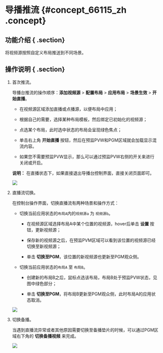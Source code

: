 # 导播推流 {#concept_66115_zh .concept}

## 功能介绍 { .section}

将视频源按照自定义布局推送到不同场景。

## 操作说明 { .section}

1.  首次推流。

    导播台推流的操作顺序：**添加视频源** \> **配置布局** \> **应用布局** \> **场景生效** \> **开始直播**。

    -   在视频源区域添加直播或点播源，以便布局中应用；

    -   根据自己的需要，选择某种布局模板，然后绑定已初始化的视频源；

    -   点选某个布局，此时选中状态的布局会呈现绿色焦点；

    -   单击右上角 **开始直播** 按钮，然后在预监PVW和PGM区域就会加载显示混流内容。

    -   如果您不需要预监PVW显示，那么可以通过预监PVW右侧的开关来进行关闭或开启。

    **说明：** 在直播状态下，如果直接退出导播台控制界面，直接关闭页面即可。

    ![](http://docs-aliyun.cn-hangzhou.oss.aliyun-inc.com/assets/pic/66115/cn_zh/1516956761188/001.png)

2.  直播流切换。

    在控制台操作界面，切换直播流有两种场景和操作方式：

    -   切换当前应用状态的`布局A`内的`视频源a` 为 `视频源b`。
        -   在视频源区域选择布局A中某个位置的视频源，hover后单击 **设置** 按钮，更新视频源；

        -   保存新的视频源之后，在预监PVM区域可以看到该位置的视频源已经切换至新视频源；

        -   单击 **切换至PGM**，该位置的新视频源也更新至PGM观众侧。

    -   切换当前应用状态的`布局A` 至 `布局B`。
        -   创建新的布局B之后，鼠标点选该布局，布局B处于预监PVW状态，见图中绿色部分；

        -   单击 **切换至PGM**，将布局B更新至PGM观众侧，此时布局A的应用状态取消。

    ![](http://docs-aliyun.cn-hangzhou.oss.aliyun-inc.com/assets/pic/66115/cn_zh/1516957737713/002.png)

3.  切换备播。

    当遇到直播流异常或者其他原因需要切换至备播垫片的时候，可以通过PGM区域右下角的 **切换备播视频** 来完成。

    ![](http://docs-aliyun.cn-hangzhou.oss.aliyun-inc.com/assets/pic/66115/cn_zh/1516960298302/003.png)


